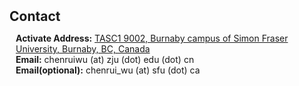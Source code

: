 <h1 id="contact"></h1>

<h2 style="margin: 50px 0px 10px;">Contact</h2>

<p style="padding-left: 10px;">
<strong>Activate Address:</strong> <a href="https://www.google.ca/maps/place/Technology+and+Science+Complex+1,+Burnaby,+BC+V5A+1S6/@49.2767215,-122.9141125,17z/data=!3m1!4b1!4m6!3m5!1s0x548679bf39213df3:0x851019771abbd8cd!8m2!3d49.2767215!4d-122.9141125!16s%2Fg%2F1v8j03rg?hl=en&entry=ttu&g_ep=EgoyMDI1MDEwMS4wIKXMDSoASAFQAw%3D%3D">TASC1 9002, Burnaby campus of Simon Fraser University, Burnaby, BC, Canada</a>
<br />
<strong>Email:</strong> <email> chenruiwu (at) zju (dot) edu (dot) cn</email>
<br />
<strong>Email(optional):</strong> <email> chenrui_wu (at) sfu (dot) ca</email>
</p>

<script src="//clustrmaps.com/globe.js?d=xq0gdubogwFVAOaud_LRtsafeOzo68hxAkLk5tAISNE"></script>


